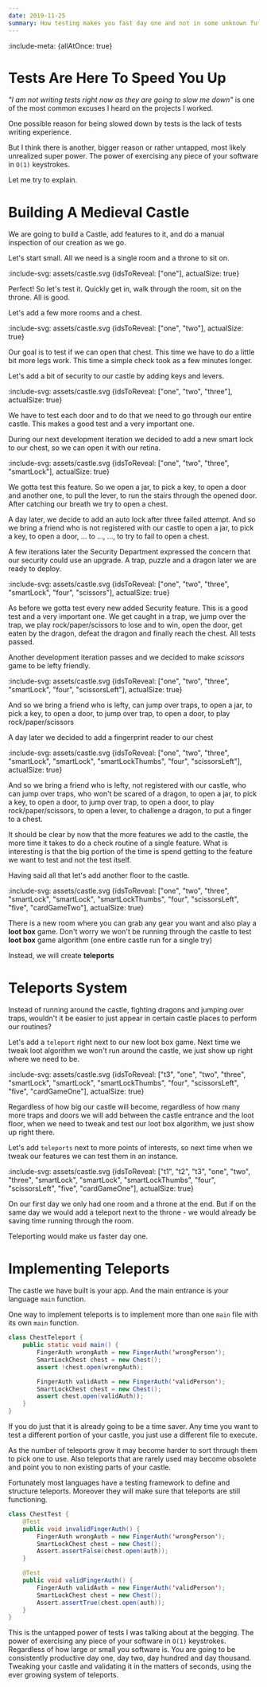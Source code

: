 ```yaml
---
date: 2019-11-25
summary: How testing makes you fast day one and not in some unknown future
---
```


:include-meta: {allAtOnce: true}

# Tests Are Here To Speed You Up

*"I am not writing tests right now as they are going to slow me down"* is one of the most common excuses I heard on 
the projects I worked. 

One possible reason for being slowed down by tests is the lack of tests writing experience. 

But I think there is another, bigger reason or rather untapped, most likely unrealized super power. The power of exercising
any piece of your software in `O(1)` keystrokes.
   
Let me try to explain.

# Building A Medieval Castle

We are going to build a Castle, add features to it, and do a manual inspection of our creation as we go.

Let's start small. All we need is a single room and a throne to sit on.

:include-svg: assets/castle.svg {idsToReveal: ["one"], actualSize: true}

Perfect! So let's test it. Quickly get in, walk through the room, sit on the throne. All is good.

Let's add a few more rooms and a chest.  

:include-svg: assets/castle.svg {idsToReveal: ["one", "two"], actualSize: true}

Our goal is to test if we can open that chest. This time we have to do a little bit more legs work.
This time a simple check took as a few minutes longer.

Let's add a bit of security to our castle by adding keys and levers. 

:include-svg: assets/castle.svg {idsToReveal: ["one", "two", "three"], actualSize: true}

We have to test each door and to do that we need to go through our entire castle. 
This makes a good test and a very important one.

During our next development iteration we decided to add a new smart lock to our chest, so we can open it
with our retina.

:include-svg: assets/castle.svg {idsToReveal: ["one", "two", "three", "smartLock"], actualSize: true}

We gotta test this feature. So we open a jar, to pick a key, to open a door and another one, to pull the lever,
to run the stairs through the opened door. After catching our breath we try to open a chest. 

A day later, we decide to add an auto lock after three failed attempt. 
And so we bring a friend who is not registered with our castle to open a jar, to pick a key,
to open a door, ... to ..., ..., to try to fail to open a chest. 

A few iterations later the Security Department expressed the concern that our security could use an upgrade.
A trap, puzzle and a dragon later we are ready to deploy.   

:include-svg: assets/castle.svg {idsToReveal: ["one", "two", "three", "smartLock", "four", "scissors"], actualSize: true}

As before we gotta test every new added Security feature. This is a good test and a very important one. 
We get caught in a trap, we jump over the trap, we play rock/paper/scissors to lose and to win, open the door, 
get eaten by the dragon, defeat the dragon and finally reach the chest. All tests passed.

Another development iteration passes and we decided to make *scissors* game to be lefty friendly.  

:include-svg: assets/castle.svg {idsToReveal: ["one", "two", "three", "smartLock", "four", "scissorsLeft"], actualSize: true}

And so we bring a friend who is lefty, can jump over traps, to open a jar, to pick a key, to open a door, to jump over trap,
 to open a door, to play rock/paper/scissors
 
A day later we decided to add a fingerprint reader to our chest 

:include-svg: assets/castle.svg {idsToReveal: ["one", "two", "three", "smartLock", "smartLock", "smartLockThumbs", "four", "scissorsLeft"], actualSize: true}

And so we bring a friend who is lefty, not registered with our castle, who can jump over traps, 
who won't be scared of a dragon, to open a jar, to pick a key, to open a door, to jump over trap, to open a door, to 
play rock/paper/scissors, to open a lever, to challenge a dragon, to put a finger to a chest.
 
It should be clear by now that the more features we add to the castle, the more time it takes to do a check routine of a single feature. 
What is interesting is that the big portion of the time is spend getting to the feature we want to test and not the test itself. 

Having said all that let's add another floor to the castle. 

:include-svg: assets/castle.svg {idsToReveal: ["one", "two", "three", "smartLock", "smartLock", "smartLockThumbs", "four", "scissorsLeft", "five", "cardGameTwo"], actualSize: true}

There is a new room where you can grab any gear you want and also play a **loot box** game. 
Don't worry we won't be running through the castle to test **loot box** game algorithm (one entire castle run for a single try)

Instead, we will create **teleports**

# Teleports System

Instead of running around the castle, fighting dragons and jumping over traps, wouldn't it be easier to just appear 
in certain castle places to perform our routines?

Let's add a `teleport` right next to our new loot box game.
Next time we tweak loot algorithm we won't run around the castle, we just show up right where we need to be. 

:include-svg: assets/castle.svg {idsToReveal: ["t3", "one", "two", "three", "smartLock", "smartLock", "smartLockThumbs", "four", "scissorsLeft", "five", "cardGameOne"], actualSize: true}

Regardless of how big our castle will become, regardless of how many more traps and doors we will add between the castle entrance and 
the loot floor, when we need to tweak and test our loot box algorithm, we just show up right there. 

Let's add `teleports` next to more points of interests, so next time when we tweak our features we can test them in an instance. 

:include-svg: assets/castle.svg {idsToReveal: ["t1", "t2", "t3", "one", "two", "three", "smartLock", "smartLock", "smartLockThumbs", "four", "scissorsLeft", "five", "cardGameOne"], actualSize: true}

On our first day we only had one room and a throne at the end. 
But if on the same day we would add a teleport next to the throne - we would already be saving time running through the room.

Teleporting would make us faster day one.   

# Implementing Teleports

The castle we have built is your app. And the main entrance is your language `main` function. 

One way to implement teleports is to implement more than one `main` file with its own `main` function.

```java {title: "Java example of Chest Teleport"}
class ChestTeleport {
    public static void main() {
        FingerAuth wrongAuth = new FingerAuth('wrongPerson');
        SmartLockChest chest = new Chest();
        assert !chest.open(wrongAuth);

        FingerAuth validAuth = new FingerAuth('validPerson');
        SmartLockChest chest = new Chest();
        assert chest.open(validAuth));
    }
}
``` 

If you do just that it is already going to be a time saver. Any time you want to test a different portion of your castle, you just use a 
different file to execute. 

As the number of teleports grow it may become harder to sort through them to pick one to use. 
Also teleports that are rarely used may become obsolete and point you to non existing parts of your castle. 

Fortunately most languages have a testing framework to define and structure teleports. Moreover they will make sure
that teleports are still functioning.
 
```java {title: "Java example of Chest Test"}
class ChestTest {
    @Test
    public void invalidFingerAuth() {
        FingerAuth wrongAuth = new FingerAuth('wrongPerson');
        SmartLockChest chest = new Chest();
        Assert.assertFalse(chest.open(auth));
    }

    @Test
    public void validFingerAuth() {
        FingerAuth validAuth = new FingerAuth('validPerson');
        SmartLockChest chest = new Chest();
        Assert.assertTrue(chest.open(auth));
    }
}
``` 

This is the untapped power of tests I was talking about at the begging. The power of exercising any piece of your software in `O(1)` keystrokes.
Regardless of how large or small you software is. You are going to be consistently productive day one, day two, day hundred and day thousand. 
Tweaking your castle and validating it in the matters of seconds, using the ever growing system of teleports.  
